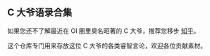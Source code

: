 ## C 大爷语录合集

如果您还不了解最近在 OI 圈里臭名昭著的 C 大爷，推荐您移步 [知乎](https://www.zhihu.com/question/340968632)。

这个仓库专门用来存放这位 C 大爷的各类睿智言论，欢迎各位贡献素材。
